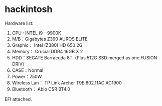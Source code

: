 # hackintosh
Hardware list: 

1. CPU : INTEL i9 - 9900K
2. M/B：Gigabytes Z390 AUROS ELITE
3. Graphic： Intel (Z380) HD 650 2G 
4. Memory： Crucial DDR4 16GB X 2
5. HDD：SEGATE Barracuda 8T（Plus 512G SSD merged as one FUSION DRIV）
6. CASE：Normal
7. Power：750W
8. Wireless Lan：  TP Link Archer T9E 802.11AC AC1900
9. Bluetooth： Abio CSR BT4.0

EFI attached.
